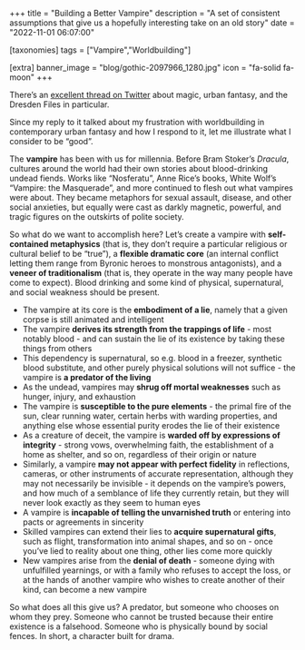 +++
title = "Building a Better Vampire"
description = "A set of consistent assumptions that give us a hopefully interesting take on an old story"
date = "2022-11-01 06:07:00"

[taxonomies]
tags = ["Vampire","Worldbuilding"]

[extra]
banner_image = "blog/gothic-2097966_1280.jpg"
icon = "fa-solid fa-moon"
+++

There’s an [excellent thread on Twitter](https://x.com/ianwaprice/status/1585526067514802176?s=20) about magic, urban fantasy, and the Dresden Files in particular.

Since my reply to it talked about my frustration with worldbuilding in contemporary urban fantasy and how I respond to it, let me illustrate what I consider to be “good”.

The **vampire** has been with us for millennia. Before Bram Stoker’s *Dracula*, cultures around the world had their own stories about blood-drinking undead fiends. Works like “Nosferatu”, Anne Rice’s books, White Wolf’s “Vampire: the Masquerade”, and more continued to flesh out what vampires were about. They became metaphors for sexual assault, disease, and other social anxieties, but equally were cast as darkly magnetic, powerful, and tragic figures on the outskirts of polite society.

<!-- more -->

So what do we want to accomplish here? Let’s create a vampire with **self-contained metaphysics** (that is, they don’t require a particular religious or cultural belief to be “true”), a **flexible dramatic core** (an internal conflict letting them range from Byronic heroes to monstrous antagonists), and a **veneer of traditionalism** (that is, they operate in the way many people have come to expect). Blood drinking and some kind of physical, supernatural, and social weakness should be present.

- The vampire at its core is the **embodiment of a lie**, namely that a given corpse is still animated and intelligent
- The vampire **derives its strength from the trappings of life** - most notably blood - and can sustain the lie of its existence by taking these things from others
- This dependency is supernatural, so e.g. blood in a freezer, synthetic blood substitute, and other purely physical solutions will not suffice - the vampire is **a predator of the living**
- As the undead, vampires may **shrug off mortal weaknesses** such as hunger, injury, and exhaustion
- The vampire is **susceptible to the pure elements** - the primal fire of the sun, clear running water, certain herbs with warding properties, and anything else whose essential purity erodes the lie of their existence
- As a creature of deceit, the vampire is **warded off by expressions of integrity** - strong vows, overwhelming faith, the establishment of a home as shelter, and so on, regardless of their origin or nature
- Similarly, a vampire **may not appear with perfect fidelity** in reflections, cameras, or other instruments of accurate representation, although they may not necessarily be invisible - it depends on the vampire’s powers, and how much of a semblance of life they currently retain, but they will never look exactly as they seem to human eyes
- A vampire is **incapable of telling the unvarnished truth** or entering into pacts or agreements in sincerity
- Skilled vampires can extend their lies to **acquire supernatural gifts**, such as flight, transformation into animal shapes, and so on - once you’ve lied to reality about one thing, other lies come more quickly
- New vampires arise from the **denial of death** - someone dying with unfulfilled yearnings, or with a family who refuses to accept the loss, or at the hands of another vampire who wishes to create another of their kind, can become a new vampire

So what does all this give us? A predator, but someone who chooses on whom they prey. Someone who cannot be trusted because their entire existence is a falsehood. Someone who is physically bound by social fences. In short, a character built for drama.